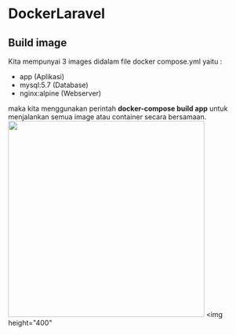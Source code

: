 # DockerLaravel

## Build image

Kita mempunyai 3 images didalam file docker compose.yml yaitu :
- app (Aplikasi)
- mysql:5.7 (Database)
- nginx:alpine (Webserver)

maka kita menggunakan perintah <b>docker-compose build app</b> untuk menjalankan semua image atau container secara bersamaan.
<img height="400" src="https://github.com/NangStywn/AndroidSportsBrand/blob/master/Screenshot/1.png?raw=true"/> <img height="400"
